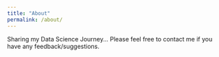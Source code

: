 ```yaml
---
title: "About"
permalink: /about/
---
```


Sharing my Data Science Journey...
Please feel free to contact me if you have any feedback/suggestions.
